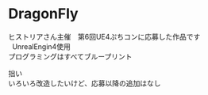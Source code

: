 ﻿# DragonFly
ヒストリアさん主催　第6回UE4ぷちコンに応募した作品です  
  
UnrealEngin4使用  
プログラミングはすべてブループリント  
  
拙い  
いろいろ改造したいけど、応募以降の追加はなし  

